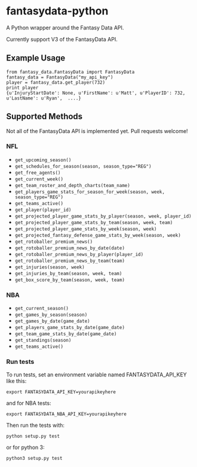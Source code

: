 # fantasydata-python
A Python wrapper around the Fantasy Data API.

Currently support V3 of the FantasyData API.

## Example Usage
```
from fantasy_data.FantasyData import FantasyData
fantasy_data = FantasyData("my_api_key")
player = fantasy_data.get_player(732)
print player
{u'InjuryStartDate': None, u'FirstName': u'Matt', u'PlayerID': 732, u'LastName': u'Ryan',  ....}

```

## Supported Methods
Not all of the FantasyData API is implemented yet. Pull requests welcome!

### NFL
* `get_upcoming_season()`
* `get_schedules_for_season(season, season_type="REG")`
* `get_free_agents()`
* `get_current_week()`
* `get_team_roster_and_depth_charts(team_name)`
* `get_players_game_stats_for_season_for_week(season, week, season_type="REG")`
* `get_teams_active()`
* `get_player(player_id)`
* `get_projected_player_game_stats_by_player(season, week, player_id)`
* `get_projected_player_game_stats_by_team(season, week, team)`
* `get_projected_player_game_stats_by_week(season, week)`
* `get_projected_fantasy_defense_game_stats_by_week(season, week)`
* `get_rotoballer_premium_news()`
* `get_rotoballer_premium_news_by_date(date)`
* `get_rotoballer_premium_news_by_player(player_id)`
* `get_rotoballer_premium_news_by_team(team)`
* `get_injuries(season, week)`
* `get_injuries_by_team(season, week, team)`
* `get_box_score_by_team(season, week, team)`

### NBA
* `get_current_season()`
* `get_games_by_season(season)`
* `get_games_by_date(game_date)`
* `get_players_game_stats_by_date(game_date)`
* `get_team_game_stats_by_date(game_date)`
* `get_standings(season)`
* `get_teams_active()`

### Run tests
To run tests, set an environment variable named FANTASYDATA_API_KEY like this:

```export FANTASYDATA_API_KEY=yourapikeyhere```

and for NBA tests:

```export FANTASYDATA_NBA_API_KEY=yourapikeyhere```

Then run the tests with:

```python setup.py test```

or for python 3:

```python3 setup.py test```
